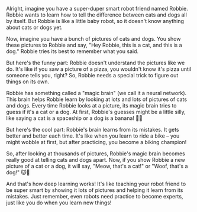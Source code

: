 Alright, imagine you have a super-duper smart robot friend named Robbie. Robbie wants to learn how to tell the difference between cats and dogs all by itself. But Robbie is like a little baby robot, so it doesn't know anything about cats or dogs yet.

Now, imagine you have a bunch of pictures of cats and dogs. You show these pictures to Robbie and say, "Hey Robbie, this is a cat, and this is a dog." Robbie tries its best to remember what you said.

But here's the funny part: Robbie doesn't understand the pictures like we do. It's like if you saw a picture of a pizza, you wouldn't know it's pizza until someone tells you, right? So, Robbie needs a special trick to figure out things on its own.

Robbie has something called a "magic brain" (we call it a neural network). This brain helps Robbie learn by looking at lots and lots of pictures of cats and dogs. Every time Robbie looks at a picture, its magic brain tries to guess if it's a cat or a dog. At first, Robbie's guesses might be a little silly, like saying a cat is a spaceship or a dog is a banana! 🚀🍌

But here's the cool part: Robbie's brain learns from its mistakes. It gets better and better each time. It's like when you learn to ride a bike – you might wobble at first, but after practicing, you become a biking champion!

So, after looking at thousands of pictures, Robbie's magic brain becomes really good at telling cats and dogs apart. Now, if you show Robbie a new picture of a cat or a dog, it will say, "Meow, that's a cat!" or "Woof, that's a dog!" 🐱🐶

And that's how deep learning works! It's like teaching your robot friend to be super smart by showing it lots of pictures and helping it learn from its mistakes. Just remember, even robots need practice to become experts, just like you do when you learn new things!
